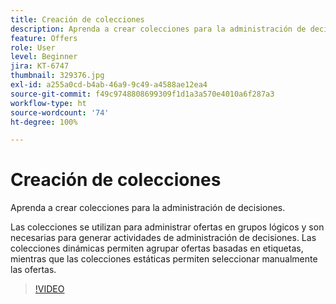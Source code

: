 ```yaml
---
title: Creación de colecciones
description: Aprenda a crear colecciones para la administración de decisiones. Las colecciones tienen reglas de idoneidad asociadas para ayudarle a mostrarlas solo a los clientes relevantes.
feature: Offers
role: User
level: Beginner
jira: KT-6747
thumbnail: 329376.jpg
exl-id: a255a0cd-b4ab-46a9-9c49-a4588ae12ea4
source-git-commit: f49c9748808699309f1d1a3a570e4010a6f287a3
workflow-type: ht
source-wordcount: '74'
ht-degree: 100%

---
```


# Creación de colecciones

Aprenda a crear colecciones para la administración de decisiones.

Las colecciones se utilizan para administrar ofertas en grupos lógicos y son necesarias para generar actividades de administración de decisiones. Las colecciones dinámicas permiten agrupar ofertas basadas en etiquetas, mientras que las colecciones estáticas permiten seleccionar manualmente las ofertas.

>[!VIDEO](https://video.tv.adobe.com/v/329376?quality=12&learn=on)
